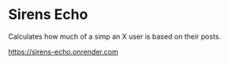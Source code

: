 # Sirens Echo

Calculates how much of a simp an X user is based on their posts.

https://sirens-echo.onrender.com